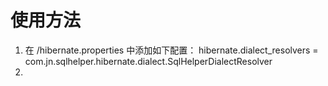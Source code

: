 # 使用方法

1) 在 /hibernate.properties 中添加如下配置：
    hibernate.dialect_resolvers = com.jn.sqlhelper.hibernate.dialect.SqlHelperDialectResolver
2) 